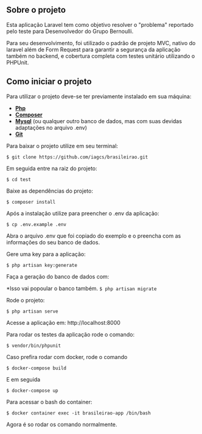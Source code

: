 ## Sobre o projeto

Esta aplicação Laravel tem como objetivo resolver o "problema" reportado pelo teste para Desenvolvedor do Grupo Bernoulli.

Para seu desenvolvimento, foi utilizado o padrão de projeto MVC, nativo do laravel além de Form Request para garantir a segurança da aplicação 
também no backend, e cobertura completa com testes unitário utilizando o PHPUnit.


## Como iniciar o projeto

Para utilizar o projeto deve-se ter previamente instalado em sua máquina:
- **[Php](https://www.php.net/downloads.php)**
- **[Composer](https://getcomposer.org/)**
- **[Mysql](https://www.mysql.com/)** (ou qualquer outro banco de dados, mas com suas devidas adaptações no arquivo .env)
- **[Git](https://git-scm.com/downloads)**


Para baixar o projeto utilize em seu terminal:

``
    $ git clone https://github.com/iagcs/brasileirao.git
``

Em seguida entre na raiz do projeto:

``
    $ cd test
``

Baixe as dependências do projeto:

``
    $ composer install
``

Após a instalação utilize para preencher o .env da aplicação:

``
    $ cp .env.example .env
``

Abra o arquivo .env que foi copiado do exemplo e o preencha com as informações do seu banco de dados.

Gere uma key para a aplicação:

``
   $ php artisan key:generate
``

Faça a geração do banco de dados com:

*Isso vai popoular o banco também.
``
    $ php artisan migrate
``

Rode o projeto:

``
  $ php artisan serve
``

Acesse a aplicação em: http://localhost:8000

Para rodar os testes da aplicação rode o comando:

``
    $ vendor/bin/phpunit
``

Caso prefira rodar com docker, rode o comando 

``
    $ docker-compose build
``

E em seguida 

``
    $ docker-compose up
``

Para acessar o bash do container:

``
    $ docker container exec -it brasileirao-app /bin/bash
``

Agora é so rodar os comando normalmente.